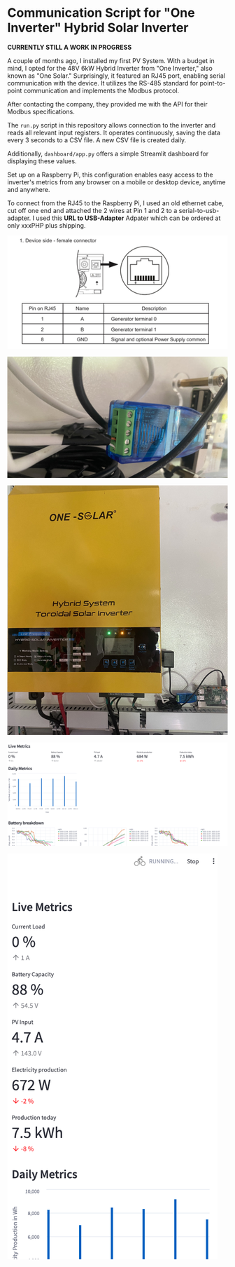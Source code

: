 # Communication Script for "One Inverter" Hybrid Solar Inverter

**CURRENTLY STILL A WORK IN PROGRESS**

A couple of months ago, I installed my first PV System. With a budget in mind, I opted for the 48V 6kW Hybrid Inverter from "One Inverter," also known as "One Solar." Surprisingly, it featured an RJ45 port, enabling serial communication with the device. It utilizes the RS-485 standard for point-to-point communication and implements the Modbus protocol.

After contacting the company, they provided me with the API for their Modbus specifications.

The `run.py` script in this repository allows connection to the inverter and reads all relevant input registers. It operates continuously, saving the data every 3 seconds to a CSV file. A new CSV file is created daily.

Additionally, `dashboard/app.py` offers a simple Streamlit dashboard for displaying these values.

Set up on a Raspberry Pi, this configuration enables easy access to the inverter's metrics from any browser on a mobile or desktop device, anytime and anywhere.

To connect from the RJ45 to the Raspberry Pi, I used an old ethernet cabe, cut off one end and attached the 2 wires at Pin 1 and 2 to a serial-to-usb-adapter. I used this **URL to USB-Adapter** Adpater which can be ordered at only xxxPHP plus shipping.

![Schematics of the RJ45-Port](img/schematics.jpg)

![Serial to USB Adapter](img/adapter.jpg)

![Inverter and Raspberry Pi setup](img/inverter.jpg)

![Dashboard Desktop](img/desktop.png)

![Dashboard Mobile](img/mobile.png)




